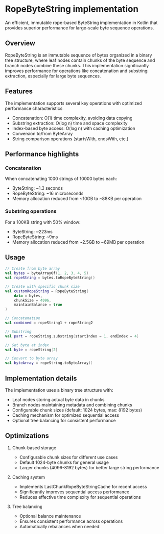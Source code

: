 # RopeByteString implementation

An efficient, immutable rope-based ByteString implementation in Kotlin that provides superior performance for large-scale byte sequence operations.

## Overview

RopeByteString is an immutable sequence of bytes organized in a binary tree structure, where leaf nodes contain chunks of the byte sequence and branch nodes combine these chunks. This implementation significantly improves performance for operations like concatenation and substring extraction, especially for large byte sequences.

## Features

The implementation supports several key operations with optimized performance characteristics:

- Concatenation: O(1) time complexity, avoiding data copying
- Substring extraction: O(log n) time and space complexity
- Index-based byte access: O(log n) with caching optimization
- Conversion to/from ByteArray
- String comparison operations (startsWith, endsWith, etc.)

## Performance highlights

### Concatenation
When concatenating 1000 strings of 10000 bytes each:
- ByteString: ~1.3 seconds
- RopeByteString: ~16 microseconds
- Memory allocation reduced from ~10GB to ~88KB per operation

### Substring operations
For a 100KB string with 50% window:
- ByteString: ~223ms
- RopeByteString: ~9ms
- Memory allocation reduced from ~2.5GB to ~69MB per operation

## Usage

```kotlin
// Create from byte array
val bytes = byteArrayOf(1, 2, 3, 4, 5)
val ropeString = bytes.toRopeByteString()

// Create with specific chunk size
val customRopeString = RopeByteString(
    data = bytes,
    chunkSize = 4096,
    maintainBalance = true
)

// Concatenation
val combined = ropeString1 + ropeString2

// Substring
val part = ropeString.substring(startIndex = 1, endIndex = 4)

// Get byte at index
val byte = ropeString[2]

// Convert to byte array
val byteArray = ropeString.toByteArray()
```

## Implementation details

The implementation uses a binary tree structure with:
- Leaf nodes storing actual byte data in chunks
- Branch nodes maintaining metadata and combining chunks
- Configurable chunk sizes (default: 1024 bytes, max: 8192 bytes)
- Caching mechanism for optimized sequential access
- Optional tree balancing for consistent performance

## Optimizations

1. Chunk-based storage
    - Configurable chunk sizes for different use cases
    - Default 1024-byte chunks for general usage
    - Larger chunks (4096-8192 bytes) for better large string performance

2. Caching system
    - Implements LastChunkRopeByteStringCache for recent access
    - Significantly improves sequential access performance
    - Reduces effective time complexity for sequential operations

3. Tree balancing
    - Optional balance maintenance
    - Ensures consistent performance across operations
    - Automatically rebalances when needed